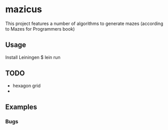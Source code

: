 # mazicus

This project features a number of algorithms to generate mazes (according to Mazes for Programmers book)

## Usage

Install Leiningen
$ lein run

## TODO

- hexagon grid
- 


## Examples


### Bugs

